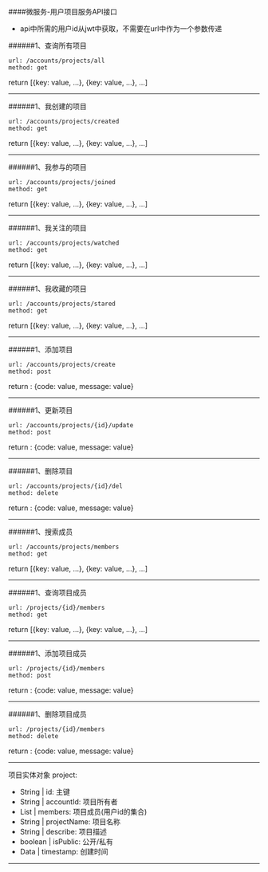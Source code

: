 ####微服务-用户项目服务API接口

* api中所需的用户id从jwt中获取，不需要在url中作为一个参数传递

######1、查询所有项目

	url: /accounts/projects/all
	method: get


return [{key: value, ...}, {key: value, ...}, ...]

- - - -

######1、我创建的项目

	url: /accounts/projects/created
	method: get

return [{key: value, ...}, {key: value, ...}, ...]

- - - -

######1、我参与的项目

	url: /accounts/projects/joined
	method: get

return [{key: value, ...}, {key: value, ...}, ...]

- - - -

######1、我关注的项目

	url: /accounts/projects/watched
	method: get

return [{key: value, ...}, {key: value, ...}, ...]

- - - -

######1、我收藏的项目

	url: /accounts/projects/stared
	method: get

return [{key: value, ...}, {key: value, ...}, ...]

- - - -

######1、添加项目

	url: /accounts/projects/create
	method: post
	
return : {code: value, message: value}

- - - -

######1、更新项目

	url: /accounts/projects/{id}/update
	method: post

return : {code: value, message: value}

- - - -

######1、删除项目

	url: /accounts/projects/{id}/del
	method: delete

return : {code: value, message: value}

- - - -

######1、搜索成员

	url: /accounts/projects/members
	method: get

return [{key: value, ...}, {key: value, ...}, ...]

- - - -

######1、查询项目成员

	url: /projects/{id}/members
	method: get

return [{key: value, ...}, {key: value, ...}, ...]

- - - -

######1、添加项目成员

	url: /projects/{id}/members
	method: post

return : {code: value, message: value}

- - - -

######1、删除项目成员

	url: /projects/{id}/members
	method: delete

return : {code: value, message: value}

- - - -


项目实体对象 project:

* String  | id: 主键
* String  | accountId: 项目所有者
* List    | members: 项目成员(用户id的集合)
* String  | projectName: 项目名称
* String  | describe: 项目描述
* boolean | isPublic: 公开/私有
* Data    | timestamp: 创建时间

- - - -